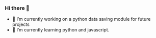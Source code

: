 ### Hi there 👋

- 🔭 I’m currently working on a python data saving module for future projects
- 🌱 I’m currently learning python and javascript.
